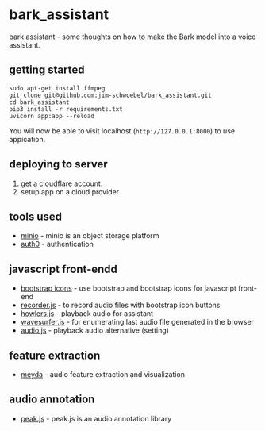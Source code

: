 # bark_assistant
bark assistant - some thoughts on how to make the Bark model into a voice assistant.

## getting started
```
sudo apt-get install ffmpeg
git clone git@github.com:jim-schwoebel/bark_assistant.git
cd bark_assistant
pip3 install -r requirements.txt
uvicorn app:app --reload
```

You will now be able to visit localhost (`http://127.0.0.1:8000`) to use appication.

## deploying to server
1. get a cloudflare account.
2. setup app on a cloud provider 

## tools used
- [minio](https://github.com/minio/minio) - minio is an object storage platform
- [auth0](https://github.com/auth0) - authentication

## javascript front-endd 
- [bootstrap icons](https://icons.getbootstrap.com/) - use bootstrap and bootstrap icons for javascript front-end
- [recorder.js](https://github.com/mattdiamond/Recorderjs) - to record audio files with bootstrap icon buttons
- [howlers.js](https://github.com/goldfire/howler.js) - playback audio for assistant
- [wavesurfer.js](https://wavesurfer-js.org/) - for enumerating last audio file generated in the browser
- [audio.js](http://kolber.github.io/audiojs/) - playback audio alternative (setting)

## feature extraction
- [meyda](https://github.com/meyda/meyda) - audio feature extraction and visualization

## audio annotation
- [peak.js](https://waveform.prototyping.bbc.co.uk/) - peak.js is an audio annotation library